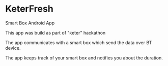 # KeterFresh
Smart Box Android App

This app was build as part of "keter" hackathon

The app communicates with a smart box which send the data over BT device.

The app keeps track of your smart box and notifies you about the duration.


